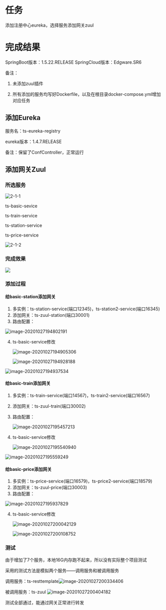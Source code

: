 # 任务

添加注册中心eureka，选择服务添加网关zuul



# 完成结果

SpringBoot版本：1.5.22.RELEASE	SpringCloud版本：Edgware.SR6

备注：

1. 未添加zuul插件

2. 所有添加的服务均写好Dockerfile，以及在根目录docker-compose.yml增加对应任务

## 添加Eureka

服务名：ts-eureka-registry

eureka版本：1.4.7.RELEASE

备注：保留了ConfController，正常运行



## 添加网关Zuul

### 所选服务

![2-1-1](./image/2-1-1.png)

ts-basic-sevice

ts-train-service

ts-station-service

ts-price-service

![2-1-2](./image/2-1-2.png)



### 完成效果

![](/home/zt123/IdeaProjects/train-ticket/image/2-2.png)

### 添加过程

#### 给basic-station添加网关

1. 多实例：ts-station-service(端口12345)，ts-station2-service(端口16345)
2. 添加网关：ts-zuul-station(端口30001)
3. 路由配置：

![image-20201027194802191](./image/3.png)

4. ts-basic-service修改

   ![image-20201027194905306](./image/4.png)

   ![image-20201027194928188](./image/5.png)

![image-20201027194937534](./image/6.png)



#### 给basic-train添加网关

1. 多实例：ts-train-service(端口14567)，ts-train2-service(端口16567)

2. 添加网关：ts-zuul-train(端口30002)

3. 路由配置：

   ![image-20201027195457213](./image/7.png)

4. ts-basic-service修改

   ![image-20201027195540940](./image/8.png)

![image-20201027195559249](./image/9.png)



#### 给basic-price添加网关

1. 多实例：ts-price-service(端口16579)，ts-price2-service(端口18579)
2. 添加网关：ts-zuul-price(端口30003)
3. 路由配置：

![image-20201027195937829](./image/10.png)

4. ts-basic-service修改

   ![image-20201027200042129](./image/11.png)

   ![image-20201027200108752](./image/12.png)



### 测试

由于增加了7个服务，本地16G内存跑不起来，所以没有实际整个项目测试

采用的测试方法是模拟两个服务——调用服务和被调用服务

调用服务：ts-resttemplate![image-20201027200334406](./image/13.png)

被调用服务：ts-zuul ![image-20201027200404182](./image/14.png)

测试全部通过，能通过网关正常进行转发